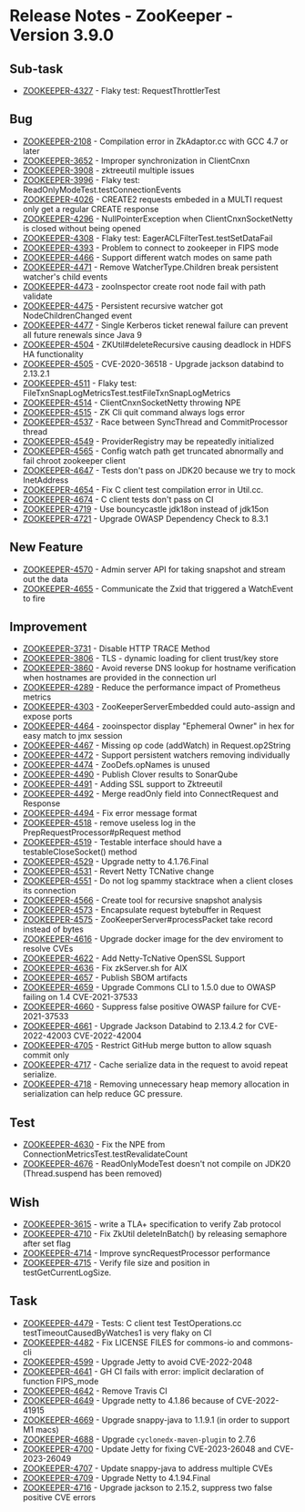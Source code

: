 <!--
Copyright 2002-2023 The Apache Software Foundation

Licensed under the Apache License, Version 2.0 (the "License");
you may not use this file except in compliance with the License.
You may obtain a copy of the License at

http://www.apache.org/licenses/LICENSE-2.0

Unless required by applicable law or agreed to in writing, software
distributed under the License is distributed on an "AS IS" BASIS,
WITHOUT WARRANTIES OR CONDITIONS OF ANY KIND, either express or implied.
See the License for the specific language governing permissions and
limitations under the License.
//-->


# Release Notes - ZooKeeper - Version 3.9.0
    
## Sub-task

* [ZOOKEEPER-4327](https://issues.apache.org/jira/browse/ZOOKEEPER-4327) - Flaky test: RequestThrottlerTest
            
## Bug

* [ZOOKEEPER-2108](https://issues.apache.org/jira/browse/ZOOKEEPER-2108) - Compilation error in ZkAdaptor.cc with GCC 4.7 or later
* [ZOOKEEPER-3652](https://issues.apache.org/jira/browse/ZOOKEEPER-3652) - Improper synchronization in ClientCnxn
* [ZOOKEEPER-3908](https://issues.apache.org/jira/browse/ZOOKEEPER-3908) - zktreeutil multiple issues
* [ZOOKEEPER-3996](https://issues.apache.org/jira/browse/ZOOKEEPER-3996) - Flaky test: ReadOnlyModeTest.testConnectionEvents
* [ZOOKEEPER-4026](https://issues.apache.org/jira/browse/ZOOKEEPER-4026) - CREATE2 requests embeded in a MULTI request only get a regular CREATE response
* [ZOOKEEPER-4296](https://issues.apache.org/jira/browse/ZOOKEEPER-4296) - NullPointerException when ClientCnxnSocketNetty is closed without being opened
* [ZOOKEEPER-4308](https://issues.apache.org/jira/browse/ZOOKEEPER-4308) - Flaky test: EagerACLFilterTest.testSetDataFail
* [ZOOKEEPER-4393](https://issues.apache.org/jira/browse/ZOOKEEPER-4393) - Problem to connect to zookeeper in FIPS mode
* [ZOOKEEPER-4466](https://issues.apache.org/jira/browse/ZOOKEEPER-4466) - Support different watch modes on same path
* [ZOOKEEPER-4471](https://issues.apache.org/jira/browse/ZOOKEEPER-4471) - Remove WatcherType.Children break persistent watcher&#39;s child events
* [ZOOKEEPER-4473](https://issues.apache.org/jira/browse/ZOOKEEPER-4473) - zooInspector create root node fail with path validate
* [ZOOKEEPER-4475](https://issues.apache.org/jira/browse/ZOOKEEPER-4475) - Persistent recursive watcher got NodeChildrenChanged event
* [ZOOKEEPER-4477](https://issues.apache.org/jira/browse/ZOOKEEPER-4477) - Single Kerberos ticket renewal failure can prevent all future renewals since Java 9
* [ZOOKEEPER-4504](https://issues.apache.org/jira/browse/ZOOKEEPER-4504) - ZKUtil#deleteRecursive causing deadlock in HDFS HA functionality
* [ZOOKEEPER-4505](https://issues.apache.org/jira/browse/ZOOKEEPER-4505) - CVE-2020-36518 - Upgrade jackson databind to 2.13.2.1
* [ZOOKEEPER-4511](https://issues.apache.org/jira/browse/ZOOKEEPER-4511) - Flaky test: FileTxnSnapLogMetricsTest.testFileTxnSnapLogMetrics
* [ZOOKEEPER-4514](https://issues.apache.org/jira/browse/ZOOKEEPER-4514) - ClientCnxnSocketNetty throwing NPE
* [ZOOKEEPER-4515](https://issues.apache.org/jira/browse/ZOOKEEPER-4515) - ZK Cli quit command always logs error
* [ZOOKEEPER-4537](https://issues.apache.org/jira/browse/ZOOKEEPER-4537) - Race between SyncThread and CommitProcessor thread
* [ZOOKEEPER-4549](https://issues.apache.org/jira/browse/ZOOKEEPER-4549) - ProviderRegistry may be repeatedly initialized
* [ZOOKEEPER-4565](https://issues.apache.org/jira/browse/ZOOKEEPER-4565) - Config watch path get truncated abnormally and fail chroot zookeeper client
* [ZOOKEEPER-4647](https://issues.apache.org/jira/browse/ZOOKEEPER-4647) - Tests don&#39;t pass on JDK20 because we try to mock InetAddress
* [ZOOKEEPER-4654](https://issues.apache.org/jira/browse/ZOOKEEPER-4654) - Fix C client test compilation error in Util.cc.
* [ZOOKEEPER-4674](https://issues.apache.org/jira/browse/ZOOKEEPER-4674) - C client tests don&#39;t pass on CI
* [ZOOKEEPER-4719](https://issues.apache.org/jira/browse/ZOOKEEPER-4719) - Use bouncycastle jdk18on instead of jdk15on
* [ZOOKEEPER-4721](https://issues.apache.org/jira/browse/ZOOKEEPER-4721) - Upgrade OWASP Dependency Check to 8.3.1
        
## New Feature

* [ZOOKEEPER-4570](https://issues.apache.org/jira/browse/ZOOKEEPER-4570) - Admin server API for taking snapshot and stream out the data
* [ZOOKEEPER-4655](https://issues.apache.org/jira/browse/ZOOKEEPER-4655) - Communicate the Zxid that triggered a WatchEvent to fire
        
## Improvement

* [ZOOKEEPER-3731](https://issues.apache.org/jira/browse/ZOOKEEPER-3731) - Disable HTTP TRACE Method
* [ZOOKEEPER-3806](https://issues.apache.org/jira/browse/ZOOKEEPER-3806) - TLS - dynamic loading for client trust/key store
* [ZOOKEEPER-3860](https://issues.apache.org/jira/browse/ZOOKEEPER-3860) - Avoid reverse DNS lookup for hostname verification when hostnames are provided in the connection url
* [ZOOKEEPER-4289](https://issues.apache.org/jira/browse/ZOOKEEPER-4289) - Reduce the performance impact of Prometheus metrics
* [ZOOKEEPER-4303](https://issues.apache.org/jira/browse/ZOOKEEPER-4303) - ZooKeeperServerEmbedded could auto-assign and expose ports
* [ZOOKEEPER-4464](https://issues.apache.org/jira/browse/ZOOKEEPER-4464) - zooinspector display &quot;Ephemeral Owner&quot; in hex for easy match to jmx session
* [ZOOKEEPER-4467](https://issues.apache.org/jira/browse/ZOOKEEPER-4467) - Missing op code (addWatch) in Request.op2String
* [ZOOKEEPER-4472](https://issues.apache.org/jira/browse/ZOOKEEPER-4472) - Support persistent watchers removing individually
* [ZOOKEEPER-4474](https://issues.apache.org/jira/browse/ZOOKEEPER-4474) - ZooDefs.opNames is unused
* [ZOOKEEPER-4490](https://issues.apache.org/jira/browse/ZOOKEEPER-4490) - Publish Clover results to SonarQube
* [ZOOKEEPER-4491](https://issues.apache.org/jira/browse/ZOOKEEPER-4491) - Adding SSL support to Zktreeutil 
* [ZOOKEEPER-4492](https://issues.apache.org/jira/browse/ZOOKEEPER-4492) - Merge readOnly field into ConnectRequest and Response
* [ZOOKEEPER-4494](https://issues.apache.org/jira/browse/ZOOKEEPER-4494) - Fix error message format
* [ZOOKEEPER-4518](https://issues.apache.org/jira/browse/ZOOKEEPER-4518) - remove useless log in the PrepRequestProcessor#pRequest method
* [ZOOKEEPER-4519](https://issues.apache.org/jira/browse/ZOOKEEPER-4519) - Testable interface should have a testableCloseSocket() method
* [ZOOKEEPER-4529](https://issues.apache.org/jira/browse/ZOOKEEPER-4529) - Upgrade netty to 4.1.76.Final
* [ZOOKEEPER-4531](https://issues.apache.org/jira/browse/ZOOKEEPER-4531) - Revert Netty TCNative change
* [ZOOKEEPER-4551](https://issues.apache.org/jira/browse/ZOOKEEPER-4551) - Do not log spammy stacktrace when a client closes its connection
* [ZOOKEEPER-4566](https://issues.apache.org/jira/browse/ZOOKEEPER-4566) - Create tool for recursive snapshot analysis
* [ZOOKEEPER-4573](https://issues.apache.org/jira/browse/ZOOKEEPER-4573) - Encapsulate request bytebuffer in Request
* [ZOOKEEPER-4575](https://issues.apache.org/jira/browse/ZOOKEEPER-4575) - ZooKeeperServer#processPacket take record instead of bytes
* [ZOOKEEPER-4616](https://issues.apache.org/jira/browse/ZOOKEEPER-4616) - Upgrade docker image for the dev enviroment to resolve CVEs
* [ZOOKEEPER-4622](https://issues.apache.org/jira/browse/ZOOKEEPER-4622) - Add Netty-TcNative OpenSSL Support
* [ZOOKEEPER-4636](https://issues.apache.org/jira/browse/ZOOKEEPER-4636) - Fix zkServer.sh for AIX
* [ZOOKEEPER-4657](https://issues.apache.org/jira/browse/ZOOKEEPER-4657) - Publish SBOM artifacts
* [ZOOKEEPER-4659](https://issues.apache.org/jira/browse/ZOOKEEPER-4659) - Upgrade Commons CLI to 1.5.0 due to OWASP failing on 1.4 CVE-2021-37533
* [ZOOKEEPER-4660](https://issues.apache.org/jira/browse/ZOOKEEPER-4660) - Suppress false positive OWASP failure for CVE-2021-37533
* [ZOOKEEPER-4661](https://issues.apache.org/jira/browse/ZOOKEEPER-4661) - Upgrade Jackson Databind to 2.13.4.2 for CVE-2022-42003 CVE-2022-42004
* [ZOOKEEPER-4705](https://issues.apache.org/jira/browse/ZOOKEEPER-4705) - Restrict GitHub merge button to allow squash commit only
* [ZOOKEEPER-4717](https://issues.apache.org/jira/browse/ZOOKEEPER-4717) - Cache serialize data in the request to avoid repeat serialize.
* [ZOOKEEPER-4718](https://issues.apache.org/jira/browse/ZOOKEEPER-4718) - Removing unnecessary heap memory allocation in serialization can help reduce GC pressure.
    
## Test

* [ZOOKEEPER-4630](https://issues.apache.org/jira/browse/ZOOKEEPER-4630) - Fix the NPE from ConnectionMetricsTest.testRevalidateCount
* [ZOOKEEPER-4676](https://issues.apache.org/jira/browse/ZOOKEEPER-4676) - ReadOnlyModeTest doesn&#39;t not compile on JDK20 (Thread.suspend has been removed)
    
## Wish

* [ZOOKEEPER-3615](https://issues.apache.org/jira/browse/ZOOKEEPER-3615) - write a TLA+ specification to verify Zab protocol
* [ZOOKEEPER-4710](https://issues.apache.org/jira/browse/ZOOKEEPER-4710) - Fix ZkUtil deleteInBatch() by releasing semaphore after set flag
* [ZOOKEEPER-4714](https://issues.apache.org/jira/browse/ZOOKEEPER-4714) - Improve syncRequestProcessor performance
* [ZOOKEEPER-4715](https://issues.apache.org/jira/browse/ZOOKEEPER-4715) - Verify file size and position in testGetCurrentLogSize.
    
## Task

* [ZOOKEEPER-4479](https://issues.apache.org/jira/browse/ZOOKEEPER-4479) - Tests: C client test TestOperations.cc testTimeoutCausedByWatches1 is very flaky on CI
* [ZOOKEEPER-4482](https://issues.apache.org/jira/browse/ZOOKEEPER-4482) - Fix LICENSE FILES for commons-io and commons-cli
* [ZOOKEEPER-4599](https://issues.apache.org/jira/browse/ZOOKEEPER-4599) - Upgrade Jetty to avoid CVE-2022-2048
* [ZOOKEEPER-4641](https://issues.apache.org/jira/browse/ZOOKEEPER-4641) - GH CI fails with error: implicit declaration of function FIPS_mode
* [ZOOKEEPER-4642](https://issues.apache.org/jira/browse/ZOOKEEPER-4642) - Remove Travis CI
* [ZOOKEEPER-4649](https://issues.apache.org/jira/browse/ZOOKEEPER-4649) - Upgrade netty to 4.1.86 because of CVE-2022-41915
* [ZOOKEEPER-4669](https://issues.apache.org/jira/browse/ZOOKEEPER-4669) - Upgrade snappy-java to 1.1.9.1 (in order to support M1 macs)
* [ZOOKEEPER-4688](https://issues.apache.org/jira/browse/ZOOKEEPER-4688) - Upgrade `cyclonedx-maven-plugin` to 2.7.6
* [ZOOKEEPER-4700](https://issues.apache.org/jira/browse/ZOOKEEPER-4700) - Update Jetty for fixing CVE-2023-26048 and CVE-2023-26049
* [ZOOKEEPER-4707](https://issues.apache.org/jira/browse/ZOOKEEPER-4707) - Update snappy-java to address multiple CVEs
* [ZOOKEEPER-4709](https://issues.apache.org/jira/browse/ZOOKEEPER-4709) - Upgrade Netty to 4.1.94.Final
* [ZOOKEEPER-4716](https://issues.apache.org/jira/browse/ZOOKEEPER-4716) - Upgrade jackson to 2.15.2, suppress two false positive CVE errors


&nbsp;


